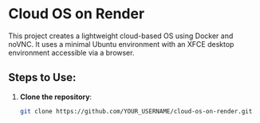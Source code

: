 # Cloud OS on Render

This project creates a lightweight cloud-based OS using Docker and noVNC. It uses a minimal Ubuntu environment with an XFCE desktop environment accessible via a browser.

## Steps to Use:

1. **Clone the repository**:
   ```bash
   git clone https://github.com/YOUR_USERNAME/cloud-os-on-render.git
